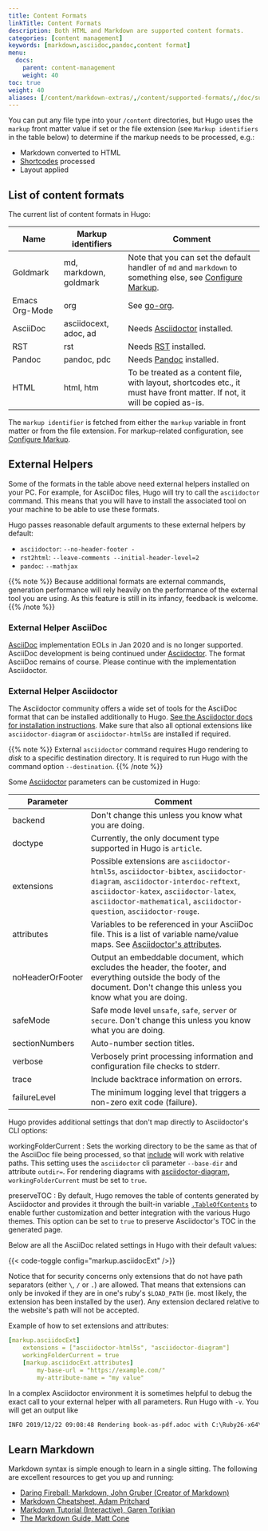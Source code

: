 ```yaml
---
title: Content Formats
linkTitle: Content Formats
description: Both HTML and Markdown are supported content formats.
categories: [content management]
keywords: [markdown,asciidoc,pandoc,content format]
menu:
  docs:
    parent: content-management
    weight: 40
toc: true
weight: 40
aliases: [/content/markdown-extras/,/content/supported-formats/,/doc/supported-formats/]
---
```


You can put any file type into your `/content` directories, but Hugo uses the `markup` front matter value if set or the file extension (see `Markup identifiers` in the table below) to determine if the markup needs to be processed, e.g.:

* Markdown converted to HTML
* [Shortcodes](/content-management/shortcodes/) processed
* Layout applied

## List of content formats

The current list of content formats in Hugo:

| Name  | Markup identifiers | Comment |
| ------------- | ------------- |-------------|
| Goldmark  | md, markdown, goldmark  |Note that you can set the default handler of `md` and `markdown` to something else, see [Configure Markup](/getting-started/configuration-markup/).|
|Emacs Org-Mode|org|See [go-org](https://github.com/niklasfasching/go-org).|
|AsciiDoc|asciidocext, adoc, ad|Needs [Asciidoctor][ascii] installed.|
|RST|rst|Needs [RST](https://docutils.sourceforge.io/rst.html) installed.|
|Pandoc|pandoc, pdc|Needs [Pandoc](https://www.pandoc.org/) installed.|
|HTML|html, htm|To be treated as a content file, with layout, shortcodes etc., it must have front matter. If not, it will be copied as-is.|

The `markup identifier` is fetched from either the `markup` variable in front matter or from the file extension. For markup-related configuration, see [Configure Markup](/getting-started/configuration-markup/).

## External Helpers

Some of the formats in the table above need external helpers installed on your PC. For example, for AsciiDoc files,
Hugo will try to call the `asciidoctor` command. This means that you will have to install the associated
tool on your machine to be able to use these formats.

Hugo passes reasonable default arguments to these external helpers by default:

- `asciidoctor`: `--no-header-footer -`
- `rst2html`: `--leave-comments --initial-header-level=2`
- `pandoc`: `--mathjax`

{{% note %}}
Because additional formats are external commands, generation performance will rely heavily on the performance of the external tool you are using. As this feature is still in its infancy, feedback is welcome.
{{% /note %}}

### External Helper AsciiDoc

[AsciiDoc](https://github.com/asciidoc/asciidoc) implementation EOLs in Jan 2020 and is no longer supported.
AsciiDoc development is being continued under [Asciidoctor](https://github.com/asciidoctor). The format AsciiDoc
remains of course. Please continue with the implementation Asciidoctor.

### External Helper Asciidoctor

The Asciidoctor community offers a wide set of tools for the AsciiDoc format that can be installed additionally to Hugo.
[See the Asciidoctor docs for installation instructions](https://asciidoctor.org/docs/install-toolchain/). Make sure that also all
optional extensions like `asciidoctor-diagram` or `asciidoctor-html5s` are installed if required.

{{% note %}}
External `asciidoctor` command requires Hugo rendering to _disk_ to a specific destination directory. It is required to run Hugo with the command option `--destination`.
{{% /note %}}

Some [Asciidoctor](https://asciidoctor.org/man/asciidoctor/) parameters can be customized in Hugo:

Parameter | Comment
--- | ---
backend | Don't change this unless you know what you are doing.
doctype | Currently, the only document type supported in Hugo is `article`.
extensions | Possible extensions are `asciidoctor-html5s`, `asciidoctor-bibtex`, `asciidoctor-diagram`, `asciidoctor-interdoc-reftext`, `asciidoctor-katex`, `asciidoctor-latex`, `asciidoctor-mathematical`, `asciidoctor-question`, `asciidoctor-rouge`.
attributes | Variables to be referenced in your AsciiDoc file. This is a list of variable name/value maps. See [Asciidoctor's attributes](https://asciidoctor.org/docs/asciidoc-syntax-quick-reference/#attributes-and-substitutions).
noHeaderOrFooter | Output an embeddable document, which excludes the header, the footer, and everything outside the body of the document. Don't change this unless you know what you are doing.
safeMode | Safe mode level `unsafe`, `safe`, `server` or `secure`. Don't change this unless you know what you are doing.
sectionNumbers | Auto-number section titles.
verbose | Verbosely print processing information and configuration file checks to stderr.
trace | Include backtrace information on errors.
failureLevel | The minimum logging level that triggers a non-zero exit code (failure).

Hugo provides additional settings that don't map directly to Asciidoctor's CLI options:

workingFolderCurrent
: Sets the working directory to be the same as that of the AsciiDoc file being processed, so that [include](https://asciidoctor.org/docs/asciidoc-syntax-quick-reference/#include-files) will work with relative paths. This setting uses the `asciidoctor` cli parameter `--base-dir` and attribute `outdir=`. For rendering diagrams with [asciidoctor-diagram](https://asciidoctor.org/docs/asciidoctor-diagram/), `workingFolderCurrent` must be set to `true`.

preserveTOC
: By default, Hugo removes the table of contents generated by Asciidoctor and provides it through the built-in variable [`.TableOfContents`](/content-management/toc/) to enable further customization and better integration with the various Hugo themes. This option can be set to `true` to preserve Asciidoctor's TOC in the generated page.

Below are all the AsciiDoc related settings in Hugo with their default values:

{{< code-toggle config="markup.asciidocExt" />}}

Notice that for security concerns only extensions that do not have path separators (either `\`, `/` or `.`) are allowed. That means that extensions can only be invoked if they are in one's ruby's `$LOAD_PATH` (ie. most likely, the extension has been installed by the user). Any extension declared relative to the website's path will not be accepted.

Example of how to set extensions and attributes:

```yml
[markup.asciidocExt]
    extensions = ["asciidoctor-html5s", "asciidoctor-diagram"]
    workingFolderCurrent = true
    [markup.asciidocExt.attributes]
        my-base-url = "https://example.com/"
        my-attribute-name = "my value"
```

In a complex Asciidoctor environment it is sometimes helpful to debug the exact call to your external helper with all
parameters. Run Hugo with `-v`. You will get an output like

```txt
INFO 2019/12/22 09:08:48 Rendering book-as-pdf.adoc with C:\Ruby26-x64\bin\asciidoctor.bat using asciidoc args [--no-header-footer -r asciidoctor-html5s -b html5s -r asciidoctor-diagram --base-dir D:\prototypes\hugo_asciidoc_ddd\docs -a outdir=D:\prototypes\hugo_asciidoc_ddd\build -] ...
```

## Learn Markdown

Markdown syntax is simple enough to learn in a single sitting. The following are excellent resources to get you up and running:

* [Daring Fireball: Markdown, John Gruber (Creator of Markdown)][fireball]
* [Markdown Cheatsheet, Adam Pritchard][mdcheatsheet]
* [Markdown Tutorial (Interactive), Garen Torikian][mdtutorial]
* [The Markdown Guide, Matt Cone][mdguide]

[`emojify` function]: /functions/emojify/
[ascii]: https://asciidoctor.org/
[config]: /getting-started/configuration/
[developer tools]: /tools/
[emojis]: https://www.webpagefx.com/tools/emoji-cheat-sheet/
[fireball]: https://daringfireball.net/projects/markdown/
[gfmtasks]: https://guides.github.com/features/mastering-markdown/#syntax
[helperssource]: https://github.com/gohugoio/hugo/blob/77c60a3440806067109347d04eb5368b65ea0fe8/helpers/general.go#L65
[hl]: /content-management/syntax-highlighting/
[hlsc]: /content-management/shortcodes/#highlight
[hugocss]: /css/style.css
[ietf]: https://tools.ietf.org/html/
[mathjaxdocs]: https://docs.mathjax.org/en/latest/
[mdcheatsheet]: https://github.com/adam-p/markdown-here/wiki/Markdown-Cheatsheet
[mdguide]: https://www.markdownguide.org/
[mdtutorial]: https://www.markdowntutorial.com/
[org]: https://orgmode.org/
[pandoc]: https://www.pandoc.org/
[rest]: https://docutils.sourceforge.io/rst.html
[sc]: /content-management/shortcodes/
[sct]: /templates/shortcode-templates/
